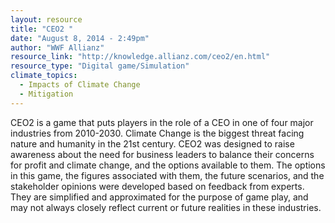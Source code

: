 ```yaml
---
layout: resource
title: "CEO2 "
date: "August 8, 2014 - 2:49pm"
author: "WWF Allianz"
resource_link: "http://knowledge.allianz.com/ceo2/en.html"
resource_type: "Digital game/Simulation"
climate_topics:
  - Impacts of Climate Change
  - Mitigation
---
```


CEO2 is a game that puts players in the role of a CEO in one of four major industries from 2010-2030. Climate Change is the biggest threat facing nature and humanity in the 21st century.  CEO2 was designed to raise awareness about the need for business leaders to balance their concerns for profit and climate change, and the options available to them.  The options in this game, the figures associated with them, the future scenarios, and the stakeholder opinions were developed based on feedback from experts.  They are simplified and approximated for the purpose of game play, and may not always closely reflect current or future realities in these industries.
